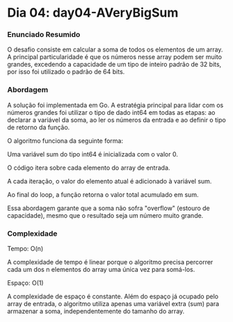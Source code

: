 # Dia 04: day04-AVeryBigSum

### Enunciado Resumido

O desafio consiste em calcular a soma de todos os elementos de um array. A principal particularidade é que os números nesse array podem ser muito grandes, excedendo a capacidade de um tipo de inteiro padrão de 32 bits, por isso foi utilizado o padrão de 64 bits.

### Abordagem

A solução foi implementada em Go. A estratégia principal para lidar com os números grandes foi utilizar o tipo de dado int64 em todas as etapas: ao declarar a variável da soma, ao ler os números da entrada e ao definir o tipo de retorno da função.

O algoritmo funciona da seguinte forma:

Uma variável sum do tipo int64 é inicializada com o valor 0.

O código itera sobre cada elemento do array de entrada.

A cada iteração, o valor do elemento atual é adicionado à variável sum.

Ao final do loop, a função retorna o valor total acumulado em sum.

Essa abordagem garante que a soma não sofra "overflow" (estouro de capacidade), mesmo que o resultado seja um número muito grande.

### Complexidade

Tempo: O(n)

A complexidade de tempo é linear porque o algoritmo precisa percorrer cada um dos n elementos do array uma única vez para somá-los.

Espaço: O(1)

A complexidade de espaço é constante. Além do espaço já ocupado pelo array de entrada, o algoritmo utiliza apenas uma variável extra (sum) para armazenar a soma, independentemente do tamanho do array.
